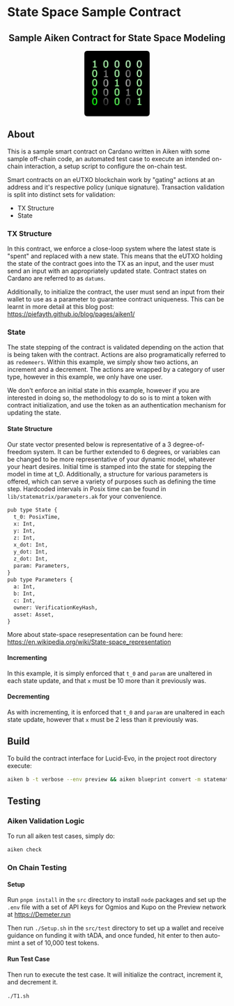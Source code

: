 # State Space Sample Contract

<h2 align="center"> Sample Aiken Contract for State Space Modeling  </h2>
<p align="center">
  
</p>
<p align="center">
  <img align="center" width="150" alt="image" src="docs/img/M-Green-BlackBG.png">
</p>

## About

This is a sample smart contract on Cardano written in Aiken with some sample off-chain code, an automated test case to execute an intended on-chain interaction, a setup script to configure the on-chain test.

Smart contracts on an eUTXO blockchain work by "gating" actions at an address and it's respective policy (unique signature). Transaction validation is split into distinct sets for validation:
* TX Structure
* State


### TX Structure

In this contract, we enforce a close-loop system where the latest state is "spent" and replaced with a new state. This means that the eUTXO holding the state of the contract goes into the TX as an input, and the user must send an input with an appropriately updated state. Contract states on Cardano are referred to as `datums`.

Additionally, to initialize the contract, the user must send an input from their wallet to use as a parameter to guarantee contract uniqueness. This can be learnt in more detail at this blog post: https://piefayth.github.io/blog/pages/aiken1/

### State

The state stepping of the contract is validated depending on the action that is being taken with the contract. Actions are also programatically referred to as `redemeers`. Within this example, we simply show two actions, an increment and a decrement. The actions are wrapped by a category of user type, however in this example, we only have one user.

We don't enforce an initial state in this example, however if you are interested in doing so, the methodology to do so is to mint a token with contract initialization, and use the token as an authentication mechanism for updating the state.

#### State Structure

Our state vector presented below is representative of a 3 degree-of-freedom system. It can be further extended to 6 degrees, or variables can be changed to be more representative of your dynamic model, whatever your heart desires. Initial time is stamped into the state for stepping the model in time at t_0. Additionally, a structure for various parameters is offered, which can serve a variety of purposes such as defining the time step. Hardcoded intervals in Posix time can be found in `lib/statematrix/parameters.ak` for your convenience.

``` aiken
pub type State {
  t_0: PosixTime,
  x: Int,
  y: Int,
  z: Int,
  x_dot: Int,
  y_dot: Int,
  z_dot: Int,
  param: Parameters,
}
pub type Parameters {
  a: Int,                 
  b: Int,                 
  c: Int,
  owner: VerificationKeyHash,
  asset: Asset,
}
```

More about state-space resepresentation can be found here: https://en.wikipedia.org/wiki/State-space_representation

#### Incrementing

In this example, it is simply enforced that `t_0` and `param` are unaltered in each state update, and that `x` must be 10 more than it previously was.

#### Decrementing

As with incrementing, it is enforced that `t_0` and `param` are unaltered in each state update, however that `x` must be 2 less than it previously was.

## Build

To build the contract interface for Lucid-Evo, in the project root directory execute:
```sh
aiken b -t verbose --env preview && aiken blueprint convert -m statematrix > src/scripts/statematrix.json
```

## Testing

### Aiken Validation Logic

To run all aiken test cases, simply do:

```sh
aiken check
```

### On Chain Testing

#### Setup

Run `pnpm install` in the `src` directory to install `node` packages and set up the `.env` file with a set of API keys for Ogmios and Kupo on the Preview network at https://Demeter.run

Then run `./Setup.sh` in the `src/test` directory to set up a wallet and receive guidance on funding it with tADA, and once funded, hit enter to then auto-mint a set of 10,000 test tokens.

#### Run Test Case

Then run to execute the test case. It will initialize the contract, increment it, and decrement it.

`./T1.sh`

